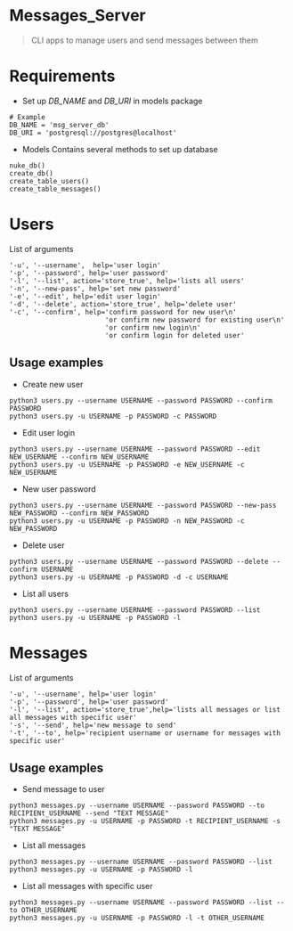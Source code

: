 # Messages_Server
>CLI apps to manage users and send messages between them

# Requirements
* Set up *DB_NAME* and *DB_URI* in models package
```
# Example
DB_NAME = 'msg_server_db'
DB_URI = 'postgresql://postgres@localhost'
```

* Models Contains several methods to set up database
```
nuke_db()
create_db()
create_table_users()
create_table_messages()
```

# Users
List of arguments
```
'-u', '--username',  help='user login'
'-p', '--password', help='user password'
'-l', '--list', action='store_true', help='lists all users'
'-n', '--new-pass', help='set new password'
'-e', '--edit', help='edit user login'
'-d', '--delete', action='store_true', help='delete user'
'-c', '--confirm', help='confirm password for new user\n'
                        'or confirm new password for existing user\n'
                        'or confirm new login\n'
                        'or confirm login for deleted user'
```

## Usage examples

* Create new user
```
python3 users.py --username USERNAME --password PASSWORD --confirm PASSWORD
python3 users.py -u USERNAME -p PASSWORD -c PASSWORD
```

* Edit user login
```
python3 users.py --username USERNAME --password PASSWORD --edit NEW_USERNAME --confirm NEW_USERNAME
python3 users.py -u USERNAME -p PASSWORD -e NEW_USERNAME -c NEW_USERNAME
```

* New user password
```
python3 users.py --username USERNAME --password PASSWORD --new-pass NEW_PASSWORD --confirm NEW_PASSWORD
python3 users.py -u USERNAME -p PASSWORD -n NEW_PASSWORD -c NEW_PASSWORD
```

* Delete user
```
python3 users.py --username USERNAME --password PASSWORD --delete --confirm USERNAME
python3 users.py -u USERNAME -p PASSWORD -d -c USERNAME
```

* List all users
```
python3 users.py --username USERNAME --password PASSWORD --list
python3 users.py -u USERNAME -p PASSWORD -l
```


# Messages
List of arguments
```
'-u', '--username', help='user login'
'-p', '--password', help='user password'
'-l', '--list', action='store_true',help='lists all messages or list all messages with specific user'
'-s', '--send', help='new message to send'
'-t', '--to', help='recipient username or username for messages with specific user'
```

## Usage examples


* Send message to user
```
python3 messages.py --username USERNAME --password PASSWORD --to RECIPIENt_USERNAME --send "TEXT MESSAGE"
python3 messages.py -u USERNAME -p PASSWORD -t RECIPIENT_USERNAME -s "TEXT MESSAGE"
```

* List all messages
```
python3 messages.py --username USERNAME --password PASSWORD --list
python3 messages.py -u USERNAME -p PASSWORD -l
```

* List all messages with specific user
```
python3 messages.py --username USERNAME --password PASSWORD --list --to OTHER_USERNAME
python3 messages.py -u USERNAME -p PASSWORD -l -t OTHER_USERNAME
```

